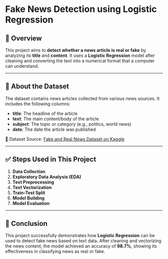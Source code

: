 # Fake News Detection using Logistic Regression

## 📰 Overview  
This project aims to **detect whether a news article is real or fake** by analyzing its **title** and **content**. It uses a **Logistic Regression** model after cleaning and converting the text into a numerical format that a computer can understand.

---

## 📁 About the Dataset  
The dataset contains news articles collected from various news sources. It includes the following columns:

- **title**: The headline of the article  
- **text**: The main content/body of the article  
- **subject**: The topic or category (e.g., politics, world news)  
- **date**: The date the article was published  

📌 Dataset Source: [Fake and Real News Dataset on Kaggle](https://www.kaggle.com/datasets/clmentbisaillon/fake-and-real-news-dataset)

---

## ✅ Steps Used in This Project  

1. **Data Collection**  
2. **Exploratory Data Analysis (EDA)**  
3. **Text Preprocessing**  
4. **Text Vectorization**  
5. **Train-Test Split**  
6. **Model Building**  
7. **Model Evaluation**

---

## 🏁 Conclusion  
This project successfully demonstrates how **Logistic Regression** can be used to detect fake news based on text data. After cleaning and vectorizing the news content, the model achieved an accuracy of **98.7%**, showing its effectiveness in classifying news as real or fake.

